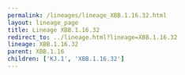 ```yaml
---
permalink: /lineages/lineage_XBB.1.16.32.html
layout: lineage_page
title: Lineage XBB.1.16.32
redirect_to: ../lineage.html?lineage=XBB.1.16.32
lineage: XBB.1.16.32
parent: XBB.1.16
children: ['KJ.1', 'XBB.1.16.32']
---
```

